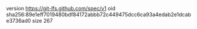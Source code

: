 version https://git-lfs.github.com/spec/v1
oid sha256:89e1eff7019480bdf84172abbb72c449475dcc6ca93a4edab2e1dcabe3736ad0
size 267
